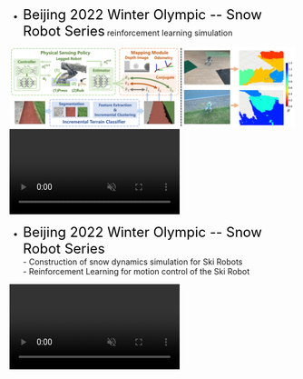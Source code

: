 - <span style="color:#000000;font-size:24px">Beijing 2022 Winter Olympic -- Snow Robot Series</span>
reinforcement learning
simulation
<div class="paper-image-container">
  <img src="static\assets\publications\aeop\overview2_1.png" alt="See-Touch-Predict" class="paper-image">
  <video class="paper-video" autoplay loop muted playsinline>
    <source src="static\assets\publications\aeop\aeop_web.mp4" type="video/mp4">
    您的浏览器不支持视频标签。
  </video>
</div>

- <span style="color:#000000;font-size:24px">Beijing 2022 Winter Olympic -- Snow Robot Series</span>  
\- Construction of snow dynamics simulation for Ski Robots <strong></strong>  
\- Reinforcement Learning for motion control of the Ski Robot
<div class="paper-image-container">
  <video class="paper-video" autoplay loop muted playsinline>
    <source src="static\assets\publications\aeop\aeop_web.mp4" type="video/mp4">
    您的浏览器不支持视频标签。
  </video>
</div>